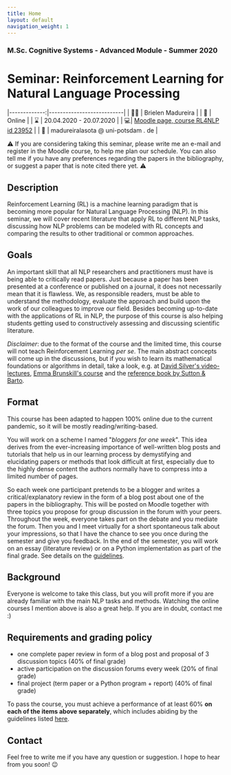 ```yaml
---
title: Home
layout: default
navigation_weight: 1
---
```


### M.Sc. Cognitive Systems - Advanced Module - Summer 2020  
# Seminar: Reinforcement Learning for Natural Language Processing

|-------------:|---------------------------|
| :woman_teacher:   | Brielen Madureira   |
| :date: | Online |
| :hourglass: | 20.04.2020 - 20.07.2020 | 
| :computer:| [Moodle page, course RL4NLP id 23952](<https://moodle2.uni-potsdam.de/course/view.php?id=23952>) |
| :e-mail:  |  madureiralasota @ uni-potsdam . de | 

:warning: If you are considering taking this seminar, please write me an e-mail and register in the Moodle course, to help me plan our schedule. You can also tell me if you have any preferences regarding the papers in the bibliography, or suggest a paper that is note cited there yet. :warning: 

## Description
Reinforcement Learning (RL) is a machine learning paradigm that is becoming more popular for Natural Language Processing (NLP). In this seminar, we will cover recent literature that apply RL to different NLP tasks, discussing how NLP problems can be modeled with RL concepts and comparing the results to other traditional or common approaches. 

## Goals
An important skill that all NLP researchers and practitioners must have is being able to critically read papers. Just because a paper has been presented at a conference or published on a journal, it does not necessarily mean that it is flawless. We, as responsible readers, must be able to understand the methodology, evaluate the approach and build upon the work of our colleagues to improve our field. Besides becoming up-to-date with the applications of RL in NLP, the purpose of this course is also helping students getting used to constructively assessing and discussing scientific literature.

*Disclaimer*: due to the format of the course and the limited time, this course will not teach Reinforcement Learning *per se*. The main abstract concepts will come up in the discussions, but if you wish to learn its mathematical foundations or algorithms in detail, take a look, e.g. at [David Silver's video-lectures](https://www.davidsilver.uk/teaching/), [Emma Brunskill's course](https://web.stanford.edu/class/cs234/index.html) and the [reference book by Sutton & Barto](https://opac.ub.uni-potsdam.de/DB=1/SET=2/TTL=1/SHW?FRST=1). 

## Format
This course has been adapted to happen 100% online due to the current pandemic, so it will be mostly reading/writing-based. 

You will work on a scheme I named "*bloggers for one week*". This idea derives from the ever-increasing importance of well-written blog posts and tutorials that help us in our learning process by demystifying and elucidating papers or methods that look difficult at first, especially due to the highly dense content the authors normally have to compress into a limited number of pages.

So each week one participant pretends to be a blogger and writes a critical/explanatory review in the form of a blog post about one of the papers in the bibliography. This will be posted on Moodle together with three topics you propose for group discussion in the forum with your peers. Throughout the week, everyone takes part on the debate and you mediate the forum. Then you and I meet virtually for a short spontaneous talk about your impressions, so that I have the chance to see you once during the semester and give you feedback. In the end of the semester, you will work on an essay (literature review) or on a Python implementation as part of the final grade. See details on the [guidelines](https://briemadu.github.io/rl4nlp/guidelines).

## Background 
Everyone is welcome to take this class, but you will profit more if you are already familiar with the main NLP tasks and methods. Watching the online courses I mention above is also a great help. If you are in doubt, contact me :)

## Requirements and grading policy
- one complete paper review in form of a blog post and proposal of 3 discussion topics (40% of final grade)
- active participation on the discussion forums every week (20% of final grade)
- final project (term paper or a Python program + report) (40% of final grade)
 
To pass the course, you must achieve a performance of at least 60% **on each of the items above separately**, which includes abiding by the guidelines listed [here](https://briemadu.github.io/rl4nlp/guidelines).

## Contact
Feel free to write me if you have any question or suggestion. I hope to hear from you soon! :wink:
